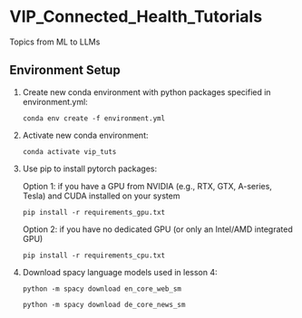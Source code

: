 # VIP_Connected_Health_Tutorials
Topics from ML to LLMs

## Environment Setup
1. Create new conda environment with python packages specified in environment.yml: 

    `conda env create -f environment.yml`

2. Activate new conda environment:

    `conda activate vip_tuts`

3. Use pip to install pytorch packages:

    Option 1: if you have a GPU from NVIDIA (e.g., RTX, GTX, A-series, Tesla) and CUDA installed on your system

    `pip install -r requirements_gpu.txt`


    Option 2: if you have no dedicated GPU (or only an Intel/AMD integrated GPU)

    `pip install -r requirements_cpu.txt`


4. Download spacy language models used in lesson 4:

    `python -m spacy download en_core_web_sm`

    `python -m spacy download de_core_news_sm`